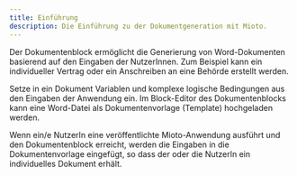```yaml
---
title: Einführung
description: Die Einführung zu der Dokumentgeneration mit Mioto.
---
```


Der Dokumentenblock ermöglicht die Generierung von Word-Dokumenten basierend auf den Eingaben der NutzerInnen. Zum Beispiel kann ein individueller Vertrag oder ein Anschreiben an eine Behörde erstellt werden.

Setze in ein Dokument Variablen und komplexe logische Bedingungen aus den Eingaben der Anwendung ein. Im Block-Editor des Dokumentenblocks kann eine Word-Datei als Dokumentenvorlage (Template) hochgeladen werden.

Wenn ein/e NutzerIn eine veröffentlichte Mioto-Anwendung ausführt und den Dokumentenblock erreicht, werden die Eingaben in die Dokumentenvorlage eingefügt, so dass der oder die NutzerIn ein individuelles Dokument erhält.
